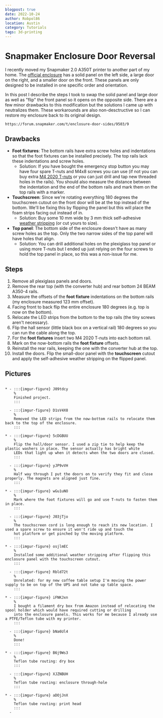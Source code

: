 ```yaml
---
blogpost: true
date: 2022-10-24
author: Robpol86
location: Austin
category: Tutorials
tags: 3d-printing
---
```


# Snapmaker Enclosure Door Reversal

[enclosure]: https://us.snapmaker.com/products/enclosure-for-snapmaker-2-0

I recently moved my Snapmaker 2.0 A350T printer to another part of my home. The [official enclosure][enclosure] has a solid
panel on the left side, a large door on the right, and a smaller door on the front. These panels are only designed to be
installed in one specific order and orientation.

In this post I describe the steps I took to swap the solid panel and large door as well as "flip" the front panel so it opens
on the opposite side. There are a few minor drawbacks to this modification but the solutions I came up with neutralizes them.
These workarounds are also non-desctructive so I can restore my enclosure back to its original design.

```{seealso}
https://forum.snapmaker.com/t/enclosure-door-sides/9503/9
```

## Drawbacks

[t-nuts]: https://www.amazon.com/Socell-180Pcs-Hammer-Fastener-Assortment/dp/B07Z4YH6NP
[stripping]: https://www.amazon.com/uxcell-Thick-Adhesive-Weather-Strip/dp/B07L6LB49S

* **Foot fixtures**: The bottom rails have extra screw holes and indentations so that the foot fixtures can be installed
  precisely. The top rails lack these indentations and screw holes.
    * Solution: If you have bought the emergency stop button you may have four spare T-nuts and M4x8 screws you can use (if
      not you can buy extra [M4 2020 T-nuts][t-nuts] or you can just drill and tap new threaded holes in the rails). You
      should also measure the distance between the indentation and the end of the bottom rails and mark them on the top rails
      with a marker.
* **Touchscreen**: Since we're rotating everything 180 degrees the touchscreen cutout on the front door will be at the top
  instead of the bottom. We'll be fixing this by flipping the panel but this will place the foam strips facing out instead of
  in.
    * Solution: Buy some 10 mm wide by 3 mm thick self-adhesive [weather stripping][stripping] (or cut yours to size).
* **Top panel**: The bottom side of the enclosure doesn't have as many screw holes as the top. Only the two narrow sides of
  the top panel will have holes that align.
    * Solution: You can drill additional holes on the plexiglass top panel or using more T-nuts but I ended up just relying
      on the four screws to hold the top panel in place, so this was a non-issue for me.

## Steps

1. Remove all plexiglass panels and doors.
2. Remove the rear top (with the converter hub) and rear bottom 24 BEAM A350-4 rails.
3. Measure the offsets of the **foot fixture** indentations on the bottom rails (my enclosure measured 123 mm offset).
4. Facing front to back flip the entire enclosure 180 degrees (e.g. top is now on the bottom).
5. Relocate the LED strips from the bottom to the top rails (the tiny screws aren't necessary).
6. Flip the hall sensor (little black box on a vertical rail) 180 degrees so you can run the cable along the top.
7. For the **foot fixtures** insert two M4 2020 T-nuts into each bottom rail.
8. Mark on the now-bottom rails the **foot fixture** offsets.
9. Reinstall the rear rails, keeping the one with the converter hub at the top.
10. Install the doors. Flip the small-door panel with the **touchscreen** cutout and apply the self-adhesive weather
    stripping on the flipped panel.

## Pictures

```{list-table}

* - :::{imgur-figure} J09tdcy
    %
    Finished project.
    :::

  - :::{imgur-figure} D1sV4X8
    %
    Removed the LED strips from the now-bottom rails to relocate them back to the top of the enclosure.
    :::

* - :::{imgur-figure} 5cDGBUU
    %
    Flip the hall/door sensor. I used a zip tie to help keep the plastic washers in place. The sensor actually has bright white
    LEDs that light up when it detects when the two doors are closed.
    :::

  - :::{imgur-figure} yJP9vVH
    %
    Half way through I put the doors on to verify they fit and close properly. The magnets are aligned just fine.
    :::

* - :::{imgur-figure} wGu1uNO
    %
    Mark where the foot fixtures will go and use T-nuts to fasten them in place.
    :::

  - :::{imgur-figure} J03jTjo
    %
    The touchscreen cord is long enough to reach its new location. I used a spare screw to ensure it won't ride up and touch the
    hot platform or get pinched by the moving platform.
    :::

* - :::{imgur-figure} osjlmEC
    %
    Installed some additional weather stripping after flipping this enclosure panel with the touchscreen cutout.
    :::

  - :::{imgur-figure} Rbld72t
    %
    Unrelated: for my new coffee table setup I'm moving the power supply to be on top of the UPS and not take up table space.
    :::

* - :::{imgur-figure} iFNKJxn
    %
    I bought a filament dry box from Amazon instead of relocating the spool holder which would have required cutting or drilling
    into the enclosure panels. This works for me because I already use a PTFE/Teflon tube with my printer.
    :::

  - :::{imgur-figure} bNa6Ul4
    %
    Done!
    :::

* - :::{imgur-figure} B6j9Ws3
    %
    Teflon tube routing: dry box
    :::

  - :::{imgur-figure} XJZNBUH
    %
    Teflon tube routing: enclosure through-hole
    :::

* - :::{imgur-figure} aDOjJnX
    %
    Teflon tube routing: print head
    :::
  -
```
